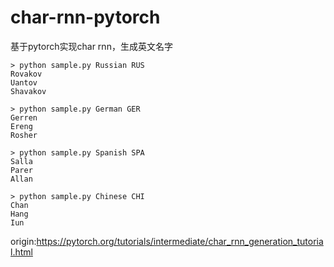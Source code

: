 # char-rnn-pytorch
基于pytorch实现char rnn，生成英文名字

```
> python sample.py Russian RUS
Rovakov
Uantov
Shavakov

> python sample.py German GER
Gerren
Ereng
Rosher

> python sample.py Spanish SPA
Salla
Parer
Allan

> python sample.py Chinese CHI
Chan
Hang
Iun
```

origin:https://pytorch.org/tutorials/intermediate/char_rnn_generation_tutorial.html
